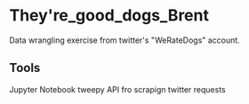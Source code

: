 # They're_good_dogs_Brent

Data wrangling exercise from twitter's "WeRateDogs" account.

## Tools

Jupyter Notebook
tweepy API fro scrapign twitter
requests
